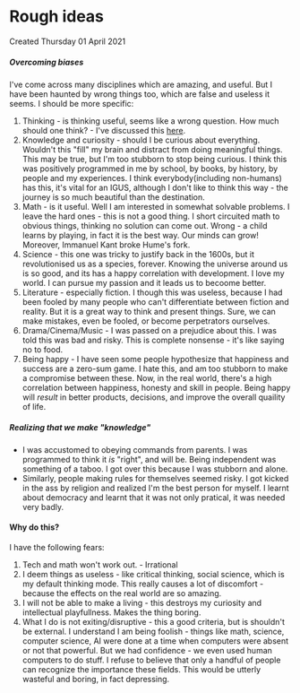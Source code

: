 # Rough ideas
Created Thursday 01 April 2021

##### Overcoming biases
I've come across many disciplines which are amazing, and useful. But I have been haunted by wrong things too, which are false and useless it seems. I should be more specific:

1. Thinking - is thinking useful, seems like a wrong question. How much should one think? - I've discussed this [here](../19._Thinking_and_practicality.md).
2. Knowledge and curiosity - should I be curious about everything. Wouldn't this "fill" my brain and distract from doing meaningful things. This may be true, but I'm too stubborn to stop being curious. I think this was positively programmed in me by school, by books, by history, by people and my experiences. I think everybody(including non-humans) has this, it's vital for an IGUS, although I don't like to think this way - the journey is so much beautiful than the destination.
3. Math - is it useful. Well I am interested in somewhat solvable problems. I leave the hard ones - this is not a good thing. I short circuited math to obvious things, thinking no solution can come out. Wrong - a child learns by playing, in fact it is the best way. Our minds can grow! Moreover, Immanuel Kant broke Hume's fork.
4. Science - this one was tricky to justify back in the 1600s, but it revolutionised us as a species, forever. Knowing the universe around us is so good, and its has a happy correlation with development. I love my world. I can pursue my passion and it leads us to becoome better.
5. Literature - especially fiction. I though this was useless, because I had been fooled by many people who can't differentiate between fiction and reality. But it is a great way to think and present things. Sure, we can make mistakes, even be fooled, or become perpetrators ourselves.
6. Drama/Cinema/Music - I was passed on a prejudice about this. I was told this was bad and risky. This is complete nonsense - it's like saying no to food.
7. Being happy - I have seen some people hypothesize that happiness and success are a zero-sum game. I hate this, and am too stubborn to make a compromise between these. Now, in the real world, there's a high correlation between happiness, honesty and skill in people. Being happy will *result* in better products, decisions, and improve the overall quaility of life.


##### Realizing that we make "knowledge"

* I was accustomed to obeying commands from parents. I was programmed to think it *is* "right", and will be. Being independent was something of a taboo. I got over this because I was stubborn and alone.
* Similarly, people making rules for themselves seemed risky. I got kicked in the ass by religion and realized I'm the best person for myself. I learnt about democracy and learnt that it was not only pratical, it was needed very badly.


#### Why do this?
I have the following fears:

1. Tech and math won't work out. - Irrational
2. I deem things as useless - like critical thinking, social science, which is my default thinking mode. This really causes a lot of discomfort - because the effects on the real world are so amazing.
3. I will not be able to make a living - this destroys my curiosity and intellectual playfullness. Makes the thing boring.
4. What I do is not exiting/disruptive - this a good criteria, but is shouldn't be external. I understand I am being foolish - things like math, science, computer science, AI were done at a time when computers were absent or not that powerful. But we had confidence - we even used human computers to do stuff. I refuse to believe that only a handful of people can recognize the importance these fields. This would be utterly wasteful and boring, in fact depressing.


